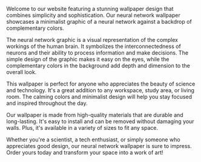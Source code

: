 <!--
Write me content for website with wallpaper "A wallpaper with a simple graphic of a neural network, against a background of complementary colors."
-->

<!--font:"Montserrat"-->

Welcome to our website featuring a stunning wallpaper design that combines simplicity and sophistication. Our neural network wallpaper showcases a minimalist graphic of a neural network against a backdrop of complementary colors.

The neural network graphic is a visual representation of the complex workings of the human brain. It symbolizes the interconnectedness of neurons and their ability to process information and make decisions. The simple design of the graphic makes it easy on the eyes, while the complementary colors in the background add depth and dimension to the overall look.

This wallpaper is perfect for anyone who appreciates the beauty of science and technology. It's a great addition to any workspace, study area, or living room. The calming colors and minimalist design will help you stay focused and inspired throughout the day.

Our wallpaper is made from high-quality materials that are durable and long-lasting. It's easy to install and can be removed without damaging your walls. Plus, it's available in a variety of sizes to fit any space.

Whether you're a scientist, a tech enthusiast, or simply someone who appreciates good design, our neural network wallpaper is sure to impress. Order yours today and transform your space into a work of art!
